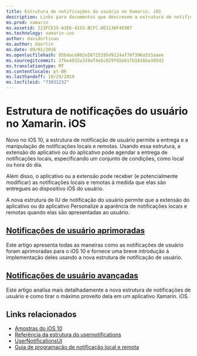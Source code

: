 ```yaml
---
title: Estrutura de notificações do usuário no Xamarin. iOS
description: Links para documentos que descrevem a estrutura de notificações de usuário e como usá-lo para enviar e receber notificações locais e remotas em um aplicativo Xamarin. iOS.
ms.prod: xamarin
ms.assetid: 223FCE25-A3E6-4255-BCFC-0E3136F4E987
ms.technology: xamarin-ios
author: davidortinau
ms.author: daortin
ms.date: 09/01/2016
ms.openlocfilehash: 85bdace802e58725195d9124af70f396a533aaee
ms.sourcegitcommit: 2fbe4932a319af4ebc829f65eb1fb1816ba305d3
ms.translationtype: MT
ms.contentlocale: pt-BR
ms.lasthandoff: 10/29/2019
ms.locfileid: "73031232"
---
```

# <a name="user-notifications-framework-in-xamarinios"></a>Estrutura de notificações do usuário no Xamarin. iOS

Novo no iOS 10, a estrutura de notificação de usuário permite a entrega e a manipulação de notificações locais e remotas. Usando essa estrutura, a extensão do aplicativo ou do aplicativo pode agendar a entrega de notificações locais, especificando um conjunto de condições, como local ou hora do dia.

Além disso, o aplicativo ou a extensão pode receber (e potencialmente modificar) as notificações locais e remotas à medida que elas são entregues ao dispositivo iOS do usuário.

A nova estrutura de IU de notificação do usuário permite que a extensão do aplicativo ou do aplicativo Personalize a aparência de notificações locais e remotas quando elas são apresentadas ao usuário.

## <a name="enhanced-user-notificationsiosplatformuser-notificationsenhanced-user-notificationsmd"></a>[Notificações de usuário aprimoradas](~/ios/platform/user-notifications/enhanced-user-notifications.md)

Este artigo apresenta todas as maneiras como as notificações de usuário foram aprimoradas para o iOS 10 e fornece uma breve introdução à implementação deles usando a nova estrutura de notificação de usuário.

## <a name="advanced-user-notificationsiosplatformuser-notificationsadvanced-user-notificationsmd"></a>[Notificações de usuário avançadas](~/ios/platform/user-notifications/advanced-user-notifications.md)

Este artigo analisa mais detalhadamente a nova estrutura de notificações de usuário e como tirar o máximo proveito dela em um aplicativo Xamarin. iOS.

## <a name="related-links"></a>Links relacionados

- [Amostras do iOS 10](https://docs.microsoft.com/samples/browse/?products=xamarin&term=Xamarin.iOS+iOS10)
- [Referência da estrutura do usernotifications](https://developer.apple.com/reference/usernotifications)
- [UserNotificationsUI](https://developer.apple.com/reference/usernotificationsui)
- [Guia de programação de notificação local e remota](https://developer.apple.com/library/prerelease/content/documentation/NetworkingInternet/Conceptual/RemoteNotificationsPG/Chapters/Introduction.html)
